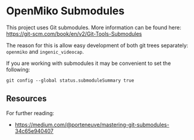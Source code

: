 # OpenMiko Submodules

This project uses Git submodules. More information can be found here:
https://git-scm.com/book/en/v2/Git-Tools-Submodules

The reason for this is allow easy development of both git trees separately:
`openmiko` and `ingenic_videocap`.


If you are working with submodules it may be convenient to set the following:

`git config --global status.submoduleSummary true`


## Resources
For further reading:

- https://medium.com/@porteneuve/mastering-git-submodules-34c65e940407



